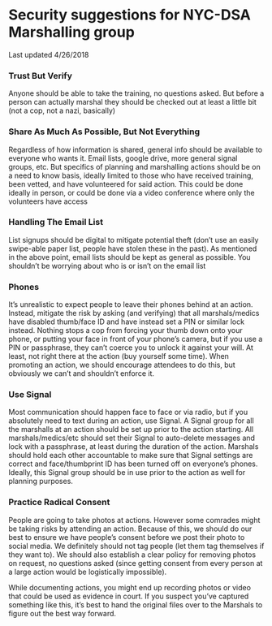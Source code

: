 # Security suggestions for NYC-DSA Marshalling group

Last updated 4/26/2018

### Trust But Verify
Anyone should be able to take the training, no questions asked. But before a person can actually marshal they should be checked out at least a little bit (not a cop, not a nazi, basically)

### Share As Much As Possible, But Not Everything
Regardless of how information is shared, general info should be available to everyone who wants it. Email lists, google drive, more general signal groups, etc. But specifics of planning and marshalling actions should be on a need to know basis, ideally limited to those who have received training, been vetted, and have volunteered for said action. This could be done ideally in person, or could be done via a video conference where only the volunteers have access

### Handling The Email List
List signups should be digital to mitigate potential theft (don’t use an easily swipe-able paper list, people have stolen these in the past). As mentioned in the above point, email lists should be kept as general as possible. You shouldn’t be worrying about who is or isn’t on the email list

### Phones
It’s unrealistic to expect people to leave their phones behind at an action. Instead, mitigate the risk by asking (and verifying) that all marshals/medics have disabled thumb/face ID and have instead set a PIN or similar lock instead. Nothing stops a cop from forcing your thumb down onto your phone, or putting your face in front of your phone’s camera, but if you use a PIN or passphrase, they can’t coerce you to unlock it against your will. At least, not right there at the action (buy yourself some time). When promoting an action, we should encourage attendees to do this, but obviously we can’t and shouldn’t enforce it.

### Use Signal
Most communication should happen face to face or via radio, but if you absolutely need to text during an action, use Signal. A Signal group for all the marshalls at an action should be set up prior to the action starting. All marshals/medics/etc should set their Signal to auto-delete messages and lock with a passphrase, at least during the duration of the action. Marshals should hold each other accountable to make sure that Signal settings are correct and face/thumbprint ID has been turned off on everyone’s phones. Ideally, this Signal group should be in use prior to the action as well for planning purposes.

### Practice Radical Consent
People are going to take photos at actions. However some comrades might be taking risks by attending an action. Because of this, we should do our best to ensure we have people’s consent before we post their photo to social media. We definitely should not tag people (let them tag themselves if they want to). We should also establish a clear policy for removing photos on request, no questions asked (since getting consent from every person at a large action would be logistically impossible).

While documenting actions, you might end up recording photos or video that could be used as evidence in court. If you suspect you’ve captured something like this, it’s best to hand the original files over to the Marshals to figure out the best way forward.
